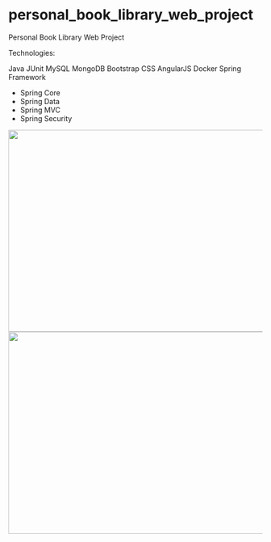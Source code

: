 # personal_book_library_web_project
Personal Book Library Web Project 

Technologies:

Java
JUnit
MySQL
MongoDB
Bootstrap CSS
AngularJS
Docker
Spring Framework
- Spring Core
- Spring Data
- Spring MVC
- Spring Security



<img src="https://user-images.githubusercontent.com/2838457/46903382-ae779680-cedc-11e8-932e-d578c889aae2.png" width="700" height="400">

<img src="https://user-images.githubusercontent.com/2838457/46903411-13cb8780-cedd-11e8-9f71-5c79ffe74e00.png" width="700" height="400">

